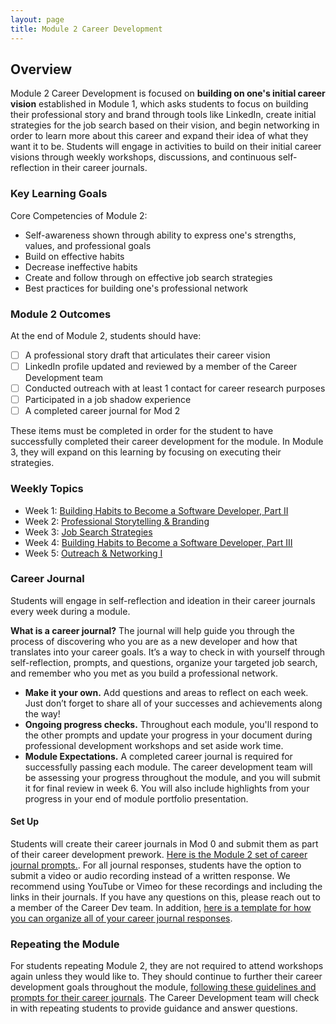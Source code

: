 ```yaml
---
layout: page
title: Module 2 Career Development
---
```


## Overview
Module 2 Career Development is focused on **building on one's initial career vision** established in Module 1, which asks students to focus on building their professional story and brand through tools like LinkedIn, create initial strategies for the job search based on their vision, and begin networking in order to learn more about this career and expand their idea of what they want it to be. Students will engage in activities to build on their initial career visions through weekly workshops, discussions, and continuous self-reflection in their career journals.  

### Key Learning Goals
Core Competencies of Module 2:
* Self-awareness shown through ability to express one's strengths, values, and professional goals
* Build on effective habits
* Decrease ineffective habits
* Create and follow through on effective job search strategies
* Best practices for building one's professional network

### Module 2 Outcomes
At the end of Module 2, students should have:  

- [ ] A professional story draft that articulates their career vision
- [ ] LinkedIn profile updated and reviewed by a member of the Career Development team
- [ ] Conducted outreach with at least 1 contact for career research purposes
- [ ] Participated in a job shadow experience
- [ ] A completed career journal for Mod 2

These items must be completed in order for the student to have successfully completed their career development for the module. In Module 3, they will expand on this learning by focusing on executing their strategies.

### Weekly Topics

* Week 1: [Building Habits to Become a Software Developer, Part II](/module_two/week_1_habits_part_ii)
* Week 2: [Professional Storytelling & Branding](/module_two/week_2_professional_storytelling_branding)
* Week 3: [Job Search Strategies](/module_two/week_3_job_search_strategies)
* Week 4: [Building Habits to Become a Software Developer, Part III](/module_two/week_4_habits_part_iii)
* Week 5: [Outreach & Networking I](/module_two/week_5_outreach_networking_i)

### Career Journal
Students will engage in self-reflection and ideation in their career journals every week during a module.

**What is a career journal?** The journal will help guide you through the process of discovering who you are as a new developer and how that translates into your career goals.  It’s a way to check in with yourself through self-reflection, prompts, and questions, organize your targeted job search, and remember who you met as you build a professional network.   
* **Make it your own.** Add questions and areas to reflect on each week. Just don’t forget to share all of your successes and achievements along the way!
* **Ongoing progress checks.** Throughout each module, you'll respond to the other prompts and update your progress in your document during professional development workshops and set aside work time.
* **Module Expectations.** A completed career journal is required for successfully passing each module. The career development team will be assessing your progress throughout the module, and you will submit it for final review in week 6. You will also include highlights from your progress in your end of module portfolio presentation.

#### Set Up
Students will create their career journals in Mod 0 and submit them as part of their career development prework. [Here is the Module 2 set of career journal prompts.](/module_two/mod2_career_journal_prompts). For all journal responses, students have the option to submit a video or audio recording instead of a written response. We recommend using YouTube or Vimeo for these recordings and including the links in their journals. If you have any questions on this, please reach out to a member of the Career Dev team. In addition, [here is a template for how you can organize all of your career journal responses](/career_journals/career_journal_template). 

### Repeating the Module
For students repeating Module 2, they are not required to attend workshops again unless they would like to. They should continue to further their career development goals throughout the module, [following these guidelines and prompts for their career journals](/module_two/m2_pd_repeat_plan). The Career Development team will check in with repeating students to provide guidance and answer questions.
